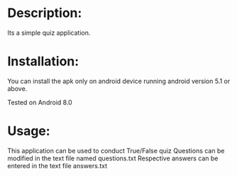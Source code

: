 # Description:

Its a simple quiz application.

# Installation:

You can install the apk only on android device running android version 5.1 or above.

Tested on Android 8.0


# Usage:
This application can be used to conduct True/False quiz
Questions can be modified in the text file named questions.txt
Respective answers can be entered in the text file answers.txt

